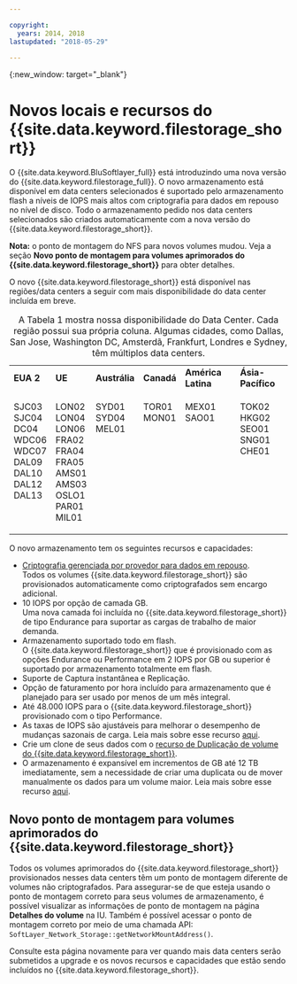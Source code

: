 ```yaml
---

copyright:
  years: 2014, 2018
lastupdated: "2018-05-29"

---
```

{:new_window: target="_blank"}

# Novos locais e recursos do {{site.data.keyword.filestorage_short}}

O {{site.data.keyword.BluSoftlayer_full}} está introduzindo uma nova versão do
{{site.data.keyword.filestorage_full}}. O novo armazenamento está disponível em data centers selecionados é suportado pelo armazenamento flash a níveis de IOPS mais altos com criptografia para dados em repouso no nível de disco. Todo o armazenamento pedido nos data centers selecionados são criados automaticamente com a nova versão do {{site.data.keyword.filestorage_short}}.

**Nota:** o ponto de montagem do NFS para novos volumes mudou. Veja a seção **Novo ponto de montagem para volumes aprimorados do {{site.data.keyword.filestorage_short}}** para obter detalhes.

O novo {{site.data.keyword.filestorage_short}} está disponível nas regiões/data centers a seguir com mais disponibilidade do data center incluída em breve.

<table style="width:100%;">
  <caption>A Tabela 1 mostra nossa disponibilidade do Data Center. Cada região possui sua própria coluna. Algumas cidades, como Dallas, San Jose, Washington DC, Amsterdã, Frankfurt, Londres e Sydney, têm múltiplos data centers.</caption>
	<tr>
		<td><strong>EUA 2</strong></td>
		<td><strong>UE</strong></td>
		<td><strong>Austrália</strong></td>
		<td><strong>Canadá</strong></td>
		<td><strong>América Latina</strong></td>
		<td><strong>Ásia-Pacífico</strong></td>
	</tr>
	<tr>
		<td><p>SJC03<br />
			SJC04<br />
			DC04<br />
			WDC06<br />
			WDC07<br />
			DAL09<br />
			DAL10<br />
			DAL12<br />
			DAL13<br /><br /><br /></p>
		</td>
		<td><p>LON02<br />
			LON04<br />
			LON06<br />
			FRA02<br />
			FRA04<br />
			FRA05<br />
			AMS01<br />
			AMS03<br />
			OSLO1<br />
			PAR01<br />
			MIL01<br /></p>
		</td>
		<td><p>SYD01<br />
			SYD04<br />
			MEL01<br /><br /><br /><br /><br /><br /><br /><br /><br /></p>
		</td>
		<td><p>TOR01<br />
			MON01<br /><br /><br /><br /><br /><br /><br /><br /><br /><br /></p>
		</td>
		<td><p>MEX01<br />
			SAO01<br /><br /><br /><br /><br /><br /><br /><br /><br /><br /></p>
		</td>
		<td><p>TOK02<br />
			HKG02<br />
			SEO01<br />
			SNG01<br />
			CHE01<br /><br /><br /><br /><br /><br /><br /></p>
		</td>
	</tr>
</table>


O novo armazenamento tem os seguintes recursos e capacidades:

- [Criptografia gerenciada por provedor para dados em repouso](block-file-storage-encryption-rest.html). <br/> Todos os volumes {{site.data.keyword.filestorage_short}} são provisionados automaticamente como criptografados sem encargo adicional.
- 10 IOPS por opção de camada GB. <br/> Uma nova camada foi incluída no {{site.data.keyword.filestorage_short}} de tipo Endurance para suportar as cargas de trabalho de maior demanda.
- Armazenamento suportado todo em flash. <br/> O {{site.data.keyword.filestorage_short}} que é provisionado com as opções Endurance ou Performance em 2 IOPS por GB ou superior é suportado por armazenamento totalmente em flash.
- Suporte de Captura instantânea e Replicação.
- Opção de faturamento por hora incluído para armazenamento que é planejado para ser usado por menos de um mês integral.
- Até 48.000 IOPS para o {{site.data.keyword.filestorage_short}} provisionado com o tipo Performance.
- As taxas de IOPS são ajustáveis para melhorar o desempenho de mudanças sazonais de carga. Leia mais sobre esse recurso [aqui](adjustable-iops.html).
- Crie um clone de seus dados com o [recurso de Duplicação de volume do {{site.data.keyword.filestorage_short}}](how-to-create-duplicate-volume.html).
- O armazenamento é expansível em incrementos de GB até 12 TB imediatamente, sem a necessidade de criar uma duplicata ou de mover manualmente os dados para um volume maior. Leia mais sobre esse recurso [aqui](expandable_file_storage.html).

## Novo ponto de montagem para volumes aprimorados do {{site.data.keyword.filestorage_short}}

Todos os volumes aprimorados do {{site.data.keyword.filestorage_short}} provisionados nesses data centers têm um ponto de montagem diferente de volumes não criptografados. Para assegurar-se de que esteja usando o ponto de montagem correto para seus volumes de armazenamento, é possível visualizar as informações de ponto de montagem na página **Detalhes do volume** na IU. Também é possível acessar o ponto de montagem correto por meio de uma chamada API: `SoftLayer_Network_Storage::getNetworkMountAddress()`.

Consulte esta página novamente para ver quando mais data centers serão submetidos a upgrade e os novos recursos e capacidades que estão sendo incluídos no {{site.data.keyword.filestorage_short}}.
